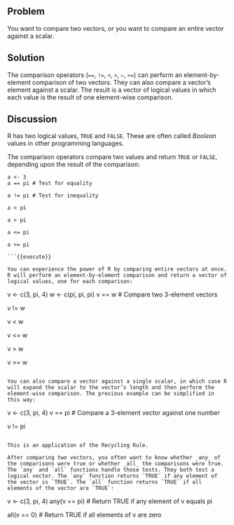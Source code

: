 ## Problem

You want to compare two vectors, or you want to compare an entire vector against a scalar.

## Solution

The comparison operators (`==`, `!=`, `<`, `>`, `⇐`, `>=`) can perform an element-by-element comparison of two vectors. They can also compare a vector’s element against a scalar. The result is a vector of logical values in which each value is the result of one element-wise comparison.

## Discussion

R has two logical values, `TRUE` and `FALSE`. These are often called _Boolean_ values in other programming languages.

The comparison operators compare two values and return `TRUE` or `FALSE`, depending upon the result of the comparison:

```
a <- 3
a == pi # Test for equality

a != pi # Test for inequality

a < pi

a > pi

a <= pi

a >= pi

```{{execute}}

You can experience the power of R by comparing entire vectors at once. R will perform an element-by-element comparison and return a vector of logical values, one for each comparison:

```
v <- c(3, pi, 4)
w <- c(pi, pi, pi)
v == w # Compare two 3-element vectors

v != w

v < w

v <= w

v > w

v >= w

```{{execute}}

You can also compare a vector against a single scalar, in which case R will expand the scalar to the vector’s length and then perform the element-wise comparison. The previous example can be simplified in this way:

```
v <- c(3, pi, 4)
v == pi # Compare a 3-element vector against one number

v != pi

```{{execute}}

This is an application of the Recycling Rule.

After comparing two vectors, you often want to know whether _any_ of the comparisons were true or whether _all_ the comparisons were true. The `any` and `all` functions handle those tests. They both test a logical vector. The `any` function returns `TRUE` if any element of the vector is `TRUE`. The `all` function returns `TRUE` if all elements of the vector are `TRUE`:

```
v <- c(3, pi, 4)
any(v == pi) # Return TRUE if any element of v equals pi

all(v == 0) # Return TRUE if all elements of v are zero

```{{execute}}

